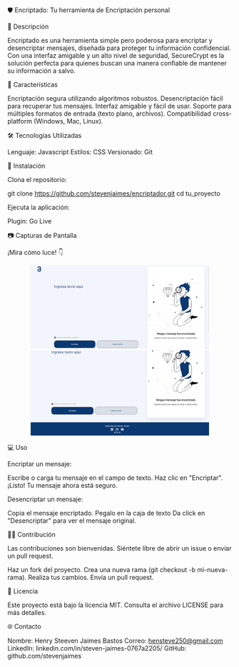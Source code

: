 🛡️ Encriptado: Tu herramienta de Encriptación personal


📜 Descripción

Encriptado es una herramienta simple pero poderosa para encriptar y desencriptar mensajes, diseñada para proteger tu información confidencial. Con una interfaz amigable y un alto nivel de seguridad, SecureCrypt es la solución perfecta para quienes buscan una manera confiable de mantener su información a salvo.


🚀 Características

Encriptación segura utilizando algoritmos robustos.
Desencriptación fácil para recuperar tus mensajes.
Interfaz amigable y fácil de usar.
Soporte para múltiples formatos de entrada (texto plano, archivos).
Compatibilidad cross-platform (Windows, Mac, Linux).


🛠️ Tecnologías Utilizadas

Lenguaje: Javascript
Estilos: CSS
Versionado: Git


🔧 Instalación

Clona el repositorio:

git clone https://github.com/stevenjaimes/encriptador.git
cd tu_proyecto


Ejecuta la aplicación:

Plugin: Go Live


📷 Capturas de Pantalla

¡Mira cómo luce! 👇

<p align="center">
  <img src="/assets/pantallazo1.png" alt="Seguridad encriptado en acción" width="400"/>
  <img src="/assets/pantallazo2.png" alt="Interfaz Seguridad Encriptado" width="400"/>
</p>


💻 Uso

Encriptar un mensaje:

Escribe o carga tu mensaje en el campo de texto.
Haz clic en "Encriptar".
¡Listo! Tu mensaje ahora está seguro.

Desencriptar un mensaje:

Copia el mensaje encriptado.
Pegalo en la caja de texto
Da click en "Desencriptar" para ver el mensaje original.


🧑‍💻 Contribución

Las contribuciones son bienvenidas. Siéntete libre de abrir un issue o enviar un pull request.

Haz un fork del proyecto.
Crea una nueva rama (git checkout -b mi-nueva-rama).
Realiza tus cambios.
Envía un pull request.


📄 Licencia

Este proyecto está bajo la licencia MIT. Consulta el archivo LICENSE para más detalles.


🌐 Contacto

Nombre: Henry Steeven Jaimes Bastos
Correo: hensteve250@gmail.com
LinkedIn: linkedin.com/in/steven-jaimes-0767a2205/
GitHub: github.com/stevenjaimes

